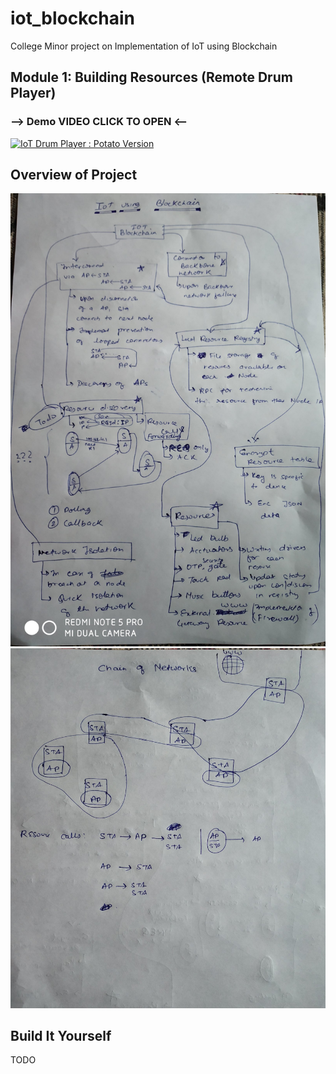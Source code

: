 # iot_blockchain
College Minor project on Implementation of IoT using Blockchain

## Module 1: Building Resources (Remote Drum Player) 
### --> Demo VIDEO CLICK TO OPEN <--
[![IoT Drum Player : Potato Version](https://img.youtube.com/vi/ghmBqej5D24/0.jpg)](https://www.youtube.com/watch?v=ghmBqej5D24 "Video : IoT Drum Player : Potato Version")

## Overview of Project
![Alt text](screenshots/plan0.jpg "Main Screen")
![Alt text](screenshots/plan1.jpg "Main Screen") 


## Build It Yourself
 TODO
